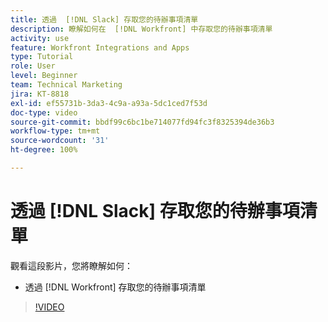 ```yaml
---
title: 透過  [!DNL Slack] 存取您的待辦事項清單
description: 瞭解如何在  [!DNL Workfront] 中存取您的待辦事項清單
activity: use
feature: Workfront Integrations and Apps
type: Tutorial
role: User
level: Beginner
team: Technical Marketing
jira: KT-8818
exl-id: ef55731b-3da3-4c9a-a93a-5dc1ced7f53d
doc-type: video
source-git-commit: bbdf99c6bc1be714077fd94fc3f8325394de36b3
workflow-type: tm+mt
source-wordcount: '31'
ht-degree: 100%

---
```


# 透過 [!DNL Slack] 存取您的待辦事項清單

觀看這段影片，您將瞭解如何：

* 透過 [!DNL Workfront] 存取您的待辦事項清單

>[!VIDEO](https://video.tv.adobe.com/v/3437931/?quality=12&learn=on&enablevpops=1&captions=chi_hant)
